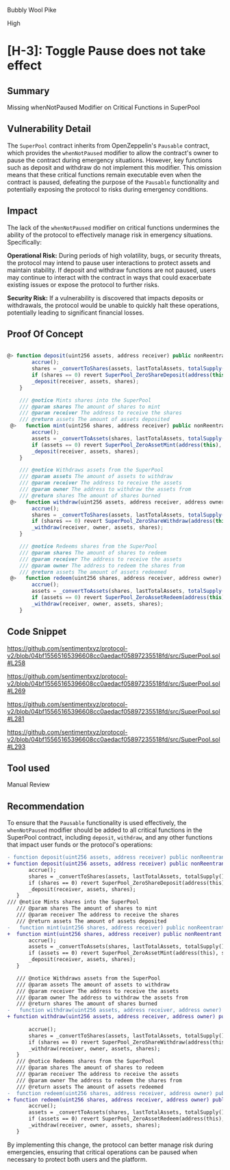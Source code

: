 Bubbly Wool Pike

High

# [H-3]: Toggle Pause does not take effect

## Summary
 Missing whenNotPaused Modifier on Critical Functions in SuperPool
## Vulnerability Detail
The `SuperPool` contract inherits from OpenZeppelin's `Pausable` contract, which provides the `whenNotPaused` modifier to allow the contract's owner to pause the contract during emergency situations. However, key functions such as deposit and withdraw do not implement this modifier. This omission means that these critical functions remain executable even when the contract is paused, defeating the purpose of the `Pausable` functionality and potentially exposing the protocol to risks during emergency conditions.
## Impact
The lack of the `whenNotPaused` modifier on critical functions undermines the ability of the protocol to effectively manage risk in emergency situations. Specifically:

**Operational Risk:** During periods of high volatility, bugs, or security threats, the protocol may intend to pause user interactions to protect assets and maintain stability. If deposit and withdraw functions are not paused, users may continue to interact with the contract in ways that could exacerbate existing issues or expose the protocol to further risks.

**Security Risk:** If a vulnerability is discovered that impacts deposits or withdrawals, the protocol would be unable to quickly halt these operations, potentially leading to significant financial losses.
## Proof Of Concept
```javascript

@> function deposit(uint256 assets, address receiver) public nonReentrant returns (uint256 shares) {
        accrue();
        shares = _convertToShares(assets, lastTotalAssets, totalSupply(), Math.Rounding.Down);
        if (shares == 0) revert SuperPool_ZeroShareDeposit(address(this), assets);
        _deposit(receiver, assets, shares);
    }

    /// @notice Mints shares into the SuperPool
    /// @param shares The amount of shares to mint
    /// @param receiver The address to receive the shares
    /// @return assets The amount of assets deposited
 @>   function mint(uint256 shares, address receiver) public nonReentrant returns (uint256 assets) {
        accrue();
        assets = _convertToAssets(shares, lastTotalAssets, totalSupply(), Math.Rounding.Up);
        if (assets == 0) revert SuperPool_ZeroAssetMint(address(this), shares);
        _deposit(receiver, assets, shares);
    }

    /// @notice Withdraws assets from the SuperPool
    /// @param assets The amount of assets to withdraw
    /// @param receiver The address to receive the assets
    /// @param owner The address to withdraw the assets from
    /// @return shares The amount of shares burned
 @>   function withdraw(uint256 assets, address receiver, address owner) public nonReentrant returns (uint256 shares) {
        accrue();
        shares = _convertToShares(assets, lastTotalAssets, totalSupply(), Math.Rounding.Up);
        if (shares == 0) revert SuperPool_ZeroShareWithdraw(address(this), assets);
        _withdraw(receiver, owner, assets, shares);
    }

    /// @notice Redeems shares from the SuperPool
    /// @param shares The amount of shares to redeem
    /// @param receiver The address to receive the assets
    /// @param owner The address to redeem the shares from
    /// @return assets The amount of assets redeemed
 @>   function redeem(uint256 shares, address receiver, address owner) public nonReentrant returns (uint256 assets) {
        accrue();
        assets = _convertToAssets(shares, lastTotalAssets, totalSupply(), Math.Rounding.Down);
        if (assets == 0) revert SuperPool_ZeroAssetRedeem(address(this), shares);
        _withdraw(receiver, owner, assets, shares);
    }

```
## Code Snippet
https://github.com/sentimentxyz/protocol-v2/blob/04bf15565165396608cc0aedacf05897235518fd/src/SuperPool.sol#L258

https://github.com/sentimentxyz/protocol-v2/blob/04bf15565165396608cc0aedacf05897235518fd/src/SuperPool.sol#L269

https://github.com/sentimentxyz/protocol-v2/blob/04bf15565165396608cc0aedacf05897235518fd/src/SuperPool.sol#L281

https://github.com/sentimentxyz/protocol-v2/blob/04bf15565165396608cc0aedacf05897235518fd/src/SuperPool.sol#L293

## Tool used

Manual Review

## Recommendation
To ensure that the `Pausable` functionality is used effectively, the `whenNotPaused` modifier should be added to all critical functions in the SuperPool contract, including `deposit`, `withdraw`, and any other functions that impact user funds or the protocol's operations:

 ```diff
- function deposit(uint256 assets, address receiver) public nonReentrant returns (uint256 shares) {
+ function deposit(uint256 assets, address receiver) public nonReentrant WhenNotPaused returns (uint256 shares) {
        accrue();
        shares = _convertToShares(assets, lastTotalAssets, totalSupply(), Math.Rounding.Down);
        if (shares == 0) revert SuperPool_ZeroShareDeposit(address(this), assets);
        _deposit(receiver, assets, shares);
    }
 /// @notice Mints shares into the SuperPool
    /// @param shares The amount of shares to mint
    /// @param receiver The address to receive the shares
    /// @return assets The amount of assets deposited
-   function mint(uint256 shares, address receiver) public nonReentrant returns (uint256 assets) {
+  function mint(uint256 shares, address receiver) public nonReentrant WhenNotPaused returns (uint256 assets) {
        accrue();
        assets = _convertToAssets(shares, lastTotalAssets, totalSupply(), Math.Rounding.Up);
        if (assets == 0) revert SuperPool_ZeroAssetMint(address(this), shares);
        _deposit(receiver, assets, shares);
    }

    /// @notice Withdraws assets from the SuperPool
    /// @param assets The amount of assets to withdraw
    /// @param receiver The address to receive the assets
    /// @param owner The address to withdraw the assets from
    /// @return shares The amount of shares burned
-   function withdraw(uint256 assets, address receiver, address owner) public nonReentrant returns (uint256 shares) {
+ function withdraw(uint256 assets, address receiver, address owner) public nonReentrant WhenNotPaused returns (uint256 shares) {
   
        accrue();
        shares = _convertToShares(assets, lastTotalAssets, totalSupply(), Math.Rounding.Up);
        if (shares == 0) revert SuperPool_ZeroShareWithdraw(address(this), assets);
        _withdraw(receiver, owner, assets, shares);
    }
    /// @notice Redeems shares from the SuperPool
    /// @param shares The amount of shares to redeem
    /// @param receiver The address to receive the assets
    /// @param owner The address to redeem the shares from
    /// @return assets The amount of assets redeemed
-  function redeem(uint256 shares, address receiver, address owner) public nonReentrant returns (uint256 assets) {
+ function redeem(uint256 shares, address receiver, address owner) public nonReentrant WhenNotPaused returns (uint256 assets) {
        accrue();
        assets = _convertToAssets(shares, lastTotalAssets, totalSupply(), Math.Rounding.Down);
        if (assets == 0) revert SuperPool_ZeroAssetRedeem(address(this), shares);
        _withdraw(receiver, owner, assets, shares);
    }
```
By implementing this change, the protocol can better manage risk during emergencies, ensuring that critical operations can be paused when necessary to protect both users and the platform.

